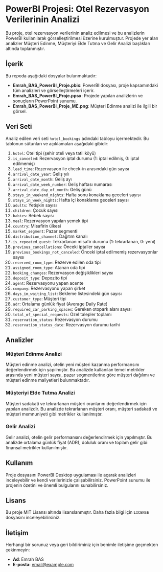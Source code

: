 # PowerBI Projesi: Otel Rezervasyon Verilerinin Analizi

Bu proje, otel rezervasyon verilerinin analiz edilmesi ve bu analizlerin PowerBI kullanılarak görselleştirilmesi üzerine kurulmuştur. Projede yer alan analizler Müşteri Edinme, Müşteriyi Elde Tutma ve Gelir Analizi başlıkları altında toplanmıştır.

## İçerik

Bu repoda aşağıdaki dosyalar bulunmaktadır:
- **Emrah_BAS_PowerBI_Proje.pbix**: PowerBI dosyası, proje kapsamındaki tüm analizleri ve görselleştirmeleri içerir.
- **Emrah_BAS_PowerBI_Proje.ppsx**: Projede yapılan analizlerin ve sonuçların PowerPoint sunumu.
- **Emrah_BAS_PowerBI_Proje_ME.png**: Müşteri Edinme analizi ile ilgili bir görsel.

## Veri Seti

Analiz edilen veri seti `hotel_bookings` adındaki tabloyu içermektedir. Bu tablonun sütunları ve açıklamaları aşağıdaki gibidir:

1. `hotel`: Otel tipi (şehir oteli veya tatil köyü)
2. `is_canceled`: Rezervasyon iptal durumu (1: iptal edilmiş, 0: iptal edilmemiş)
3. `lead_time`: Rezervasyon ile check-in arasındaki gün sayısı
4. `arrival_date_year`: Geliş yılı
5. `arrival_date_month`: Geliş ayı
6. `arrival_date_week_number`: Geliş haftası numarası
7. `arrival_date_day_of_month`: Geliş günü
8. `stays_in_weekend_nights`: Hafta sonu konaklama geceleri sayısı
9. `stays_in_week_nights`: Hafta içi konaklama geceleri sayısı
10. `adults`: Yetişkin sayısı
11. `children`: Çocuk sayısı
12. `babies`: Bebek sayısı
13. `meal`: Rezervasyon yapılan yemek tipi
14. `country`: Misafirin ülkesi
15. `market_segment`: Pazar segmenti
16. `distribution_channel`: Dağıtım kanalı
17. `is_repeated_guest`: Tekrarlanan misafir durumu (1: tekrarlanan, 0: yeni)
18. `previous_cancellations`: Önceki iptaller sayısı
19. `previous_bookings_not_canceled`: Önceki iptal edilmemiş rezervasyonlar sayısı
20. `reserved_room_type`: Rezerve edilen oda tipi
21. `assigned_room_type`: Atanan oda tipi
22. `booking_changes`: Rezervasyon değişiklikleri sayısı
23. `deposit_type`: Depozito tipi
24. `agent`: Rezervasyonu yapan acente
25. `company`: Rezervasyonu yapan şirket
26. `days_in_waiting_list`: Bekleme listesindeki gün sayısı
27. `customer_type`: Müşteri tipi
28. `adr`: Ortalama günlük fiyat (Average Daily Rate)
29. `required_car_parking_spaces`: Gereken otopark alanı sayısı
30. `total_of_special_requests`: Özel talepler toplamı
31. `reservation_status`: Rezervasyon durumu
32. `reservation_status_date`: Rezervasyon durumu tarihi

## Analizler

### Müşteri Edinme Analizi
Müşteri edinme analizi, otelin yeni müşteri kazanma performansını değerlendirmek için yapılmıştır. Bu analizde kullanılan temel metrikler arasında yeni müşteri sayısı, pazar segmentlerine göre müşteri dağılımı ve müşteri edinme maliyetleri bulunmaktadır.

### Müşteriyi Elde Tutma Analizi
Müşteri sadakati ve tekrarlanan müşteri oranlarını değerlendirmek için yapılan analizdir. Bu analizde tekrarlanan müşteri oranı, müşteri sadakati ve müşteri memnuniyeti gibi metrikler kullanılmıştır.

### Gelir Analizi
Gelir analizi, otelin gelir performansını değerlendirmek için yapılmıştır. Bu analizde ortalama günlük fiyat (ADR), doluluk oranı ve toplam gelir gibi finansal metrikler kullanılmıştır.

## Kullanım

Proje dosyasını PowerBI Desktop uygulaması ile açarak analizleri inceleyebilir ve kendi verilerinizle çalışabilirsiniz. PowerPoint sunumu ile projenin özetini ve önemli bulgularını sunabilirsiniz.

## Lisans

Bu proje MIT Lisansı altında lisanslanmıştır. Daha fazla bilgi için `LICENSE` dosyasını inceleyebilirsiniz.

## İletişim

Herhangi bir sorunuz veya geri bildiriminiz için benimle iletişime geçmekten çekinmeyin:

- **Ad**: Emrah BAS
- **E-posta**: [email@example.com](mailto:bas_emrah@hotmail.com)
